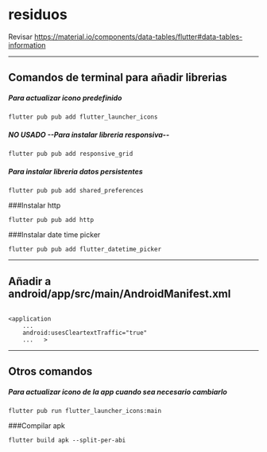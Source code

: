 # residuos

Revisar
https://material.io/components/data-tables/flutter#data-tables-information


<hr>

## Comandos de terminal para añadir librerias

##### Para actualizar icono predefinido

~~~ 
flutter pub pub add flutter_launcher_icons
~~~

##### NO USADO --Para instalar libreria responsiva--

~~~
flutter pub pub add responsive_grid
~~~

##### Para instalar libreria datos persistentes

~~~
flutter pub pub add shared_preferences
~~~

###Instalar http
~~~
flutter pub pub add http
~~~

###Instalar date time picker
~~~
flutter pub pub add flutter_datetime_picker
~~~

<hr>

## Añadir a  android/app/src/main/AndroidManifest.xml
~~~

<application
    ...
    android:usesCleartextTraffic="true"
    ...   >
~~~

<hr>

## Otros comandos

##### Para actualizar icono de la app cuando sea necesario cambiarlo

~~~ 
flutter pub run flutter_launcher_icons:main
~~~


###Compilar apk
 
 ~~~
flutter build apk --split-per-abi
~~~